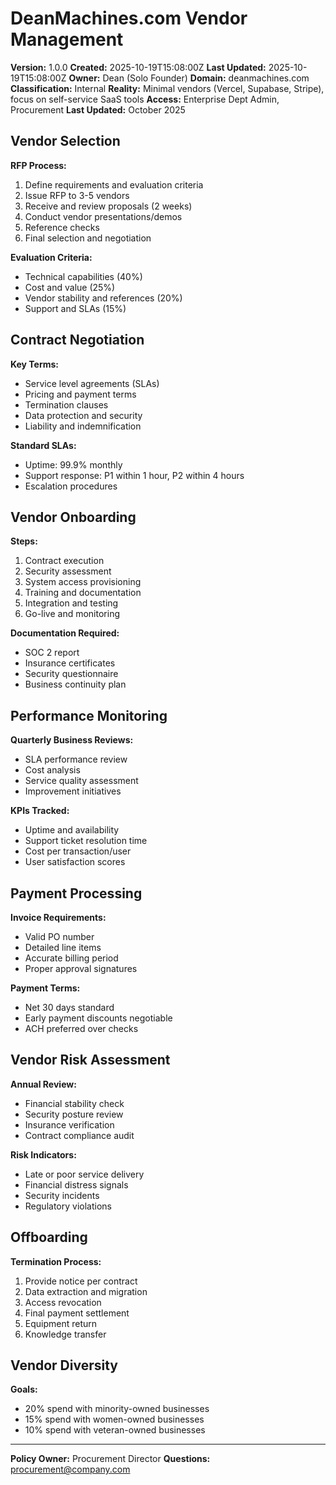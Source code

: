# DeanMachines.com Vendor Management

**Version:** 1.0.0
**Created:** 2025-10-19T15:08:00Z
**Last Updated:** 2025-10-19T15:08:00Z
**Owner:** Dean (Solo Founder)
**Domain:** deanmachines.com
**Classification:** Internal
**Reality:** Minimal vendors (Vercel, Supabase, Stripe), focus on self-service SaaS tools
**Access:** Enterprise Dept Admin, Procurement
**Last Updated:** October 2025

## Vendor Selection

**RFP Process:**

1. Define requirements and evaluation criteria
2. Issue RFP to 3-5 vendors
3. Receive and review proposals (2 weeks)
4. Conduct vendor presentations/demos
5. Reference checks
6. Final selection and negotiation

**Evaluation Criteria:**

- Technical capabilities (40%)
- Cost and value (25%)
- Vendor stability and references (20%)
- Support and SLAs (15%)

## Contract Negotiation

**Key Terms:**

- Service level agreements (SLAs)
- Pricing and payment terms
- Termination clauses
- Data protection and security
- Liability and indemnification

**Standard SLAs:**

- Uptime: 99.9% monthly
- Support response: P1 within 1 hour, P2 within 4 hours
- Escalation procedures

## Vendor Onboarding

**Steps:**

1. Contract execution
2. Security assessment
3. System access provisioning
4. Training and documentation
5. Integration and testing
6. Go-live and monitoring

**Documentation Required:**

- SOC 2 report
- Insurance certificates
- Security questionnaire
- Business continuity plan

## Performance Monitoring

**Quarterly Business Reviews:**

- SLA performance review
- Cost analysis
- Service quality assessment
- Improvement initiatives

**KPIs Tracked:**

- Uptime and availability
- Support ticket resolution time
- Cost per transaction/user
- User satisfaction scores

## Payment Processing

**Invoice Requirements:**

- Valid PO number
- Detailed line items
- Accurate billing period
- Proper approval signatures

**Payment Terms:**

- Net 30 days standard
- Early payment discounts negotiable
- ACH preferred over checks

## Vendor Risk Assessment

**Annual Review:**

- Financial stability check
- Security posture review
- Insurance verification
- Contract compliance audit

**Risk Indicators:**

- Late or poor service delivery
- Financial distress signals
- Security incidents
- Regulatory violations

## Offboarding

**Termination Process:**

1. Provide notice per contract
2. Data extraction and migration
3. Access revocation
4. Final payment settlement
5. Equipment return
6. Knowledge transfer

## Vendor Diversity

**Goals:**

- 20% spend with minority-owned businesses
- 15% spend with women-owned businesses
- 10% spend with veteran-owned businesses

---

**Policy Owner:** Procurement Director
**Questions:** procurement@company.com
